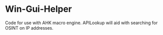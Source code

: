 # Win-Gui-Helper

Code for use with AHK macro engine. 
APILookup will aid with searching for OSINT on IP addresses.

